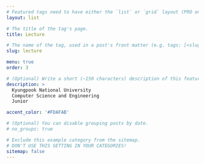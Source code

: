 ```yaml
---
# Featured tags need to have either the `list` or `grid` layout (PRO only).
layout: list

# The title of the tag's page.
title: Lecture

# The name of the tag, used in a post's front matter (e.g. tags: [<slug>]).
slug: lecture

menu: true
order: 3

# (Optional) Write a short (~150 characters) description of this featured tag.
description: >
  Kyungpook National University
  Computer Science and Engineering
  Junior

accent_color: '#FDAFAB'

# (Optional) You can disable grouping posts by date.
# no_groups: true

# Exclude this example category from the sitemap.
# DON'T USE THIS SETTING IN YOUR CATEGORIES!
sitemap: false
---
```

